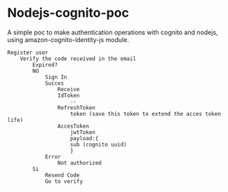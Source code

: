 # Nodejs-cognito-poc
A simple poc to make authentication operations with cognito and nodejs, using amazon-cognito-identity-js module.

```console
Register user
    Verify the code received in the email
        Expired?
        NO
            Sign In
            Succes
                Receive
                IdToken
                    --
                RefreshToken
                    token (save this token to extend the acces token life)
                AccesToken
                    jwtToken
                    payload:{
                    sub (cognito uuid)
                    }
            Error
                Not authorized
        Si
            Resend Code
            Go to verify
```
